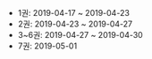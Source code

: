 - 1권: 2019-04-17 ~ 2019-04-23
- 2권: 2019-04-23 ~ 2019-04-27
- 3~6권: 2019-04-27 ~ 2019-04-30
- 7권: 2019-05-01
